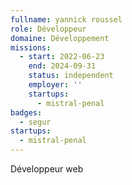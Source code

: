 ```yaml
---
fullname: yannick roussel
role: Développeur
domaine: Développement
missions:
  - start: 2022-06-23
    end: 2024-09-31
    status: independent
    employer: ''
    startups:
      - mistral-penal
badges:
  - segur
startups:
  - mistral-penal
---
```

Développeur web
